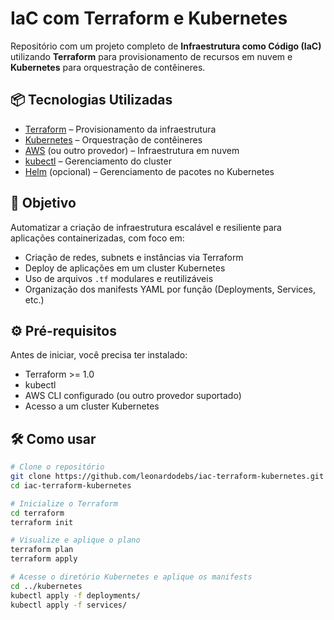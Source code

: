 


# IaC com Terraform e Kubernetes

Repositório com um projeto completo de **Infraestrutura como Código (IaC)** utilizando **Terraform** para provisionamento de recursos em nuvem e **Kubernetes** para orquestração de contêineres.

## 📦 Tecnologias Utilizadas

- [Terraform](https://www.terraform.io/) – Provisionamento da infraestrutura
- [Kubernetes](https://kubernetes.io/) – Orquestração de contêineres
- [AWS](https://aws.amazon.com/) (ou outro provedor) – Infraestrutura em nuvem
- [kubectl](https://kubernetes.io/docs/reference/kubectl/) – Gerenciamento do cluster
- [Helm](https://helm.sh/) (opcional) – Gerenciamento de pacotes no Kubernetes





## 🚀 Objetivo

Automatizar a criação de infraestrutura escalável e resiliente para aplicações containerizadas, com foco em:

- Criação de redes, subnets e instâncias via Terraform
- Deploy de aplicações em um cluster Kubernetes
- Uso de arquivos `.tf` modulares e reutilizáveis
- Organização dos manifests YAML por função (Deployments, Services, etc.)

## ⚙️ Pré-requisitos

Antes de iniciar, você precisa ter instalado:

- Terraform >= 1.0
- kubectl
- AWS CLI configurado (ou outro provedor suportado)
- Acesso a um cluster Kubernetes

## 🛠️ Como usar

```bash
# Clone o repositório
git clone https://github.com/leonardodebs/iac-terraform-kubernetes.git
cd iac-terraform-kubernetes

# Inicialize o Terraform
cd terraform
terraform init

# Visualize e aplique o plano
terraform plan
terraform apply

# Acesse o diretório Kubernetes e aplique os manifests
cd ../kubernetes
kubectl apply -f deployments/
kubectl apply -f services/
````




